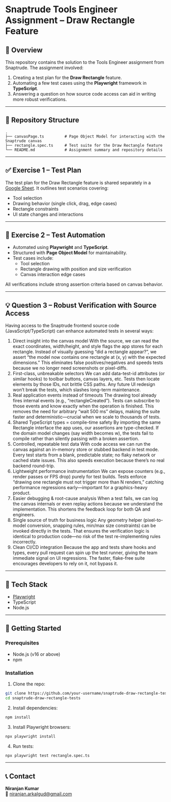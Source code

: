 # Snaptrude Tools Engineer Assignment – Draw Rectangle Feature

## 👋 Overview

This repository contains the solution to the Tools Engineer assignment from Snaptrude. The assignment involved:

1. Creating a test plan for the **Draw Rectangle** feature.
2. Automating a few test cases using the **Playwright** framework in **TypeScript**.
3. Answering a question on how source code access can aid in writing more robust verifications.

---

## 📁 Repository Structure

```
.
├── canvasPage.ts         # Page Object Model for interacting with the Snaptrude canvas
├── rectangle.spec.ts     # Test suite for the Draw Rectangle feature
└── README.md             # Assignment summary and repository details
```

---

## ✅ Exercise 1 – Test Plan

The test plan for the Draw Rectangle feature is shared separately in a [Google Sheet](). It outlines test scenarios covering:

- Tool selection
- Drawing behavior (single click, drag, edge cases)
- Rectangle constraints
- UI state changes and interactions

---

## 🤖 Exercise 2 – Test Automation

- Automated using **Playwright** and **TypeScript**.
- Structured with **Page Object Model** for maintainability.
- Test cases include:
  - Tool selection
  - Rectangle drawing with position and size verification
  - Canvas interaction edge cases

All verifications include strong assertion criteria based on canvas behavior.

---

## 💡 Question 3 – Robust Verification with Source Access

Having access to the Snaptrude frontend source code (JavaScript/TypeScript) can enhance automated tests in several ways:

1. Direct insight into the canvas model
With the source, we can read the exact coordinates, width/height, and style flags the app stores for each rectangle.
Instead of visually guessing “did a rectangle appear?”, we assert “the model now contains one rectangle at (x, y) with the expected dimensions.”
This eliminates false positives/negatives and speeds tests because we no longer need screenshots or pixel-diffs.
2. First-class, unbreakable selectors
We can add data-test-id attributes (or similar hooks) to toolbar buttons, canvas layers, etc.
Tests then locate elements by those IDs, not brittle CSS paths.
Any future UI redesign won’t break the tests, which slashes long-term maintenance.
3. Real application events instead of timeouts
The drawing tool already fires internal events (e.g., “rectangleCreated”).
Tests can subscribe to those events and know exactly when the operation is finished.
This removes the need for arbitrary “wait 500 ms” delays, making the suite faster and deterministic—crucial when we scale to thousands of tests.
4. Shared TypeScript types = compile-time safety
By importing the same Rectangle interface the app uses, our assertions are type-checked.
If the domain model changes (say width becomes w), the tests fail to compile rather than silently passing with a broken assertion.
5. Controlled, repeatable test data
With code access we can run the canvas against an in-memory store or stubbed backend in test mode.
Every test starts from a blank, predictable state; no flaky network or cached state issues.
This also speeds execution because there’s no real backend round-trip.
6. Lightweight performance instrumentation
We can expose counters (e.g., render passes or FPS drop) purely for test builds.
Tests enforce “drawing one rectangle must not trigger more than N renders,” catching performance regressions early—important for a graphics-heavy product.
7. Easier debugging & root-cause analysis
When a test fails, we can log the canvas internals or even replay actions because we understand the implementation.
This shortens the feedback loop for both QA and engineers.
8. Single source of truth for business logic
Any geometry helper (pixel-to-model conversion, snapping rules, min/max size constraints) can be invoked directly in the tests.
That ensures the verification logic is identical to production code—no risk of the test re-implementing rules incorrectly.
9. Clean CI/CD integration
Because the app and tests share hooks and types, every pull request can spin up the test runner, giving the team immediate signal on UI regressions.
The faster, flake-free suite encourages developers to rely on it, not bypass it.

---

## 🧪 Tech Stack

- [Playwright](https://playwright.dev/)
- TypeScript
- Node.js

---

## 🚀 Getting Started

### Prerequisites

- Node.js (v16 or above)
- npm

### Installation

1. Clone the repo:

```bash
git clone https://github.com/your-username/snaptrude-draw-rectangle-tests.git
cd snaptrude-draw-rectangle-tests
```

2. Install dependencies:

```bash
npm install
```

3. Install Playwright browsers:

```bash
npx playwright install
```

4. Run tests:

```bash
npx playwright test rectangle.spec.ts
```

---

## 📞 Contact

**Niranjan Kumar**  
📧 niranjan.arkalgud@gmail.com  
